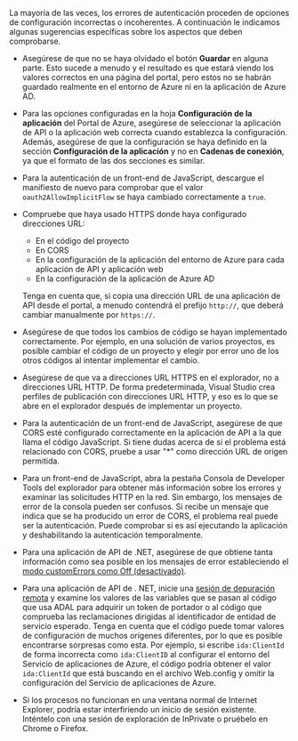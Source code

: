 La mayoría de las veces, los errores de autenticación proceden de opciones de configuración incorrectas o incoherentes. A continuación le indicamos algunas sugerencias específicas sobre los aspectos que deben comprobarse.

* Asegúrese de que no se haya olvidado el botón **Guardar** en alguna parte. Esto sucede a menudo y el resultado es que estará viendo los valores correctos en una página del portal, pero estos no se habrán guardado realmente en el entorno de Azure ni en la aplicación de Azure AD.
* Para las opciones configuradas en la hoja **Configuración de la aplicación** del Portal de Azure, asegúrese de seleccionar la aplicación de API o la aplicación web correcta cuando establezca la configuración. Además, asegúrese de que la configuración se haya definido en la sección **Configuración de la aplicación** y no en **Cadenas de conexión**, ya que el formato de las dos secciones es similar.
* Para la autenticación de un front-end de JavaScript, descargue el manifiesto de nuevo para comprobar que el valor `oauth2AllowImplicitFlow` se haya cambiado correctamente a `true`.
* Compruebe que haya usado HTTPS donde haya configurado direcciones URL:

	* En el código del proyecto
	* En CORS
	* En la configuración de la aplicación del entorno de Azure para cada aplicación de API y aplicación web
	* En la configuración de la aplicación de Azure AD
	
	Tenga en cuenta que, si copia una dirección URL de una aplicación de API desde el portal, a menudo contendrá el prefijo `http://`, que deberá cambiar manualmente por `https://`.

* Asegúrese de que todos los cambios de código se hayan implementado correctamente. Por ejemplo, en una solución de varios proyectos, es posible cambiar el código de un proyecto y elegir por error uno de los otros códigos al intentar implementar el cambio.
* Asegúrese de que va a direcciones URL HTTPS en el explorador, no a direcciones URL HTTP. De forma predeterminada, Visual Studio crea perfiles de publicación con direcciones URL HTTP, y eso es lo que se abre en el explorador después de implementar un proyecto.
* Para la autenticación de un front-end de JavaScript, asegúrese de que CORS esté configurado correctamente en la aplicación de API a la que llama el código JavaScript. Si tiene dudas acerca de si el problema está relacionado con CORS, pruebe a usar "*" como dirección URL de origen permitida.
* Para un front-end de JavaScript, abra la pestaña Consola de Developer Tools del explorador para obtener más información sobre los errores y examinar las solicitudes HTTP en la red. Sin embargo, los mensajes de error de la consola pueden ser confusos. Si recibe un mensaje que indica que se ha producido un error de CORS, el problema real puede ser la autenticación. Puede comprobar si es así ejecutando la aplicación y deshabilitando la autenticación temporalmente.
* Para una aplicación de API de .NET, asegúrese de que obtiene tanta información como sea posible en los mensajes de error estableciendo el [modo customErrors como Off (desactivado)](../app-service-web/web-sites-dotnet-troubleshoot-visual-studio.md#remoteview).
* Para una aplicación de API de . NET, inicie una [sesión de depuración remota](../app-service-web/web-sites-dotnet-troubleshoot-visual-studio.md#remotedebug) y examine los valores de las variables que se pasan al código que usa ADAL para adquirir un token de portador o al código que comprueba las reclamaciones dirigidas al identificador de entidad de servicio esperado. Tenga en cuenta que el código puede tomar valores de configuración de muchos orígenes diferentes, por lo que es posible encontrarse sorpresas como esta. Por ejemplo, si escribe `ida:ClientId` de forma incorrecta como `ida:ClientID` al configurar el entorno del Servicio de aplicaciones de Azure, el código podría obtener el valor `ida:ClientId` que está buscando en el archivo Web.config y omitir la configuración del Servicio de aplicaciones de Azure. 
* Si los procesos no funcionan en una ventana normal de Internet Explorer, podría estar interfiriendo un inicio de sesión existente. Inténtelo con una sesión de exploración de InPrivate o pruébelo en Chrome o Firefox.

<!---HONumber=AcomDC_0309_2016-->